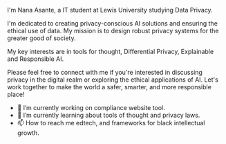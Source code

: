 
I'm Nana Asante, a IT student at Lewis University studying Data Privacy.

I'm dedicated to creating privacy-conscious AI solutions and ensuring the ethical use of data. My mission is to design robust privacy systems for the greater good of society.

My key interests are in tools for thought, Differential Privacy, Explainable and Responsible AI.


Please feel free to connect with me if you're interested in discussing privacy in the digital realm or exploring the ethical applications of AI. Let's work together to make the world a safer, smarter, and more responsible place!


- 🔭 I’m currently working on compliance website tool.
- 🌱 I’m currently learning about tools of thought and privacy laws.
- 📫 How to reach me edtech, and frameworks for black intellectual growth.

<!--
**asanteanana/asanteanana** is a ✨ _special_ ✨ repository because its `README.md` (this file) appears on your GitHub profile.

Here are some ideas to get you started:

- 🔭 I’m currently working on compliance website tool.
- 🌱 I’m currently learning black
- 👯 I’m looking to collaborate on ...
- 🤔 I’m looking for help with ...
- 💬 Ask me about ...
- 📫 How to reach me: ...
- 😄 Pronouns: ...
- ⚡ Fun fact: ...
-->

